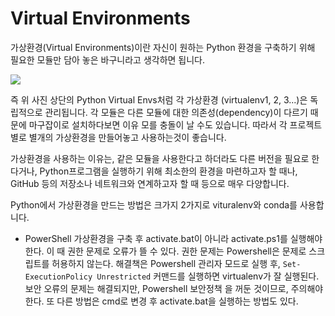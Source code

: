 Virtual Environments
=====================

가상환경(Virtual Environments)이란 자신이 원하는 Python 환경을 구축하기 위해 필요한 모듈만 담아 놓은 바구니라고 생각하면 됩니다.   

<img src="https://user-images.githubusercontent.com/26195706/92327317-b540c100-f093-11ea-90f0-6854c99b9e66.png"></img> 

즉 위 사진 상단의 Python Virtual Envs처럼 각 가상환경 (virtualenv1, 2, 3...)은 독립적으로 관리됩니다. 각 모듈은 다른 모듈에 대한
의존성(dependency)이 다르기 때문에 마구잡이로 설치하다보면 이유 모를 충돌이 날 수도 있습니다. 따라서 각 프로젝트 별로 별개의 가상환경을
만들어놓고 사용하는것이 좋습니다.

가상환경을 사용하는 이유는, 같은 모듈을 사용한다고 하더라도 다른 버전을 필요로 한다거나, Python프로그램을 실행하기 위해 최소한의 환경을
마련하고자 할 때나, GitHub 등의 저장소나 네트워크와 연계하고자 할 때 등으로 매우 다양합니다.

Python에서 가상환경을 만드는 방법은 크가지 2가지로 vituralenv와 conda를 사용합니다.

* PowerShell
가상환경을 구축 후 activate.bat이 아니라 activate.ps1를 실행해야 한다.
이 때 권한 문제로 오류가 뜰 수 있다. 권한 문제는 Powershell은 문제로 스크립트를 허용하지 않는다. 해결책은 Powershell 관리자 모드로 실행 후, 
```Set-ExecutionPolicy Unrestricted``` 커맨드를 실행하면 virtualenv가 잘 실행된다. 보안 오류의 문제는 해결되지만, Powershell 보안정책
을 꺼둔 것이므로, 주의해야한다.
또 다른 방법은 cmd로 변경 후 activate.bat을 실행하는 방법도 있다.
